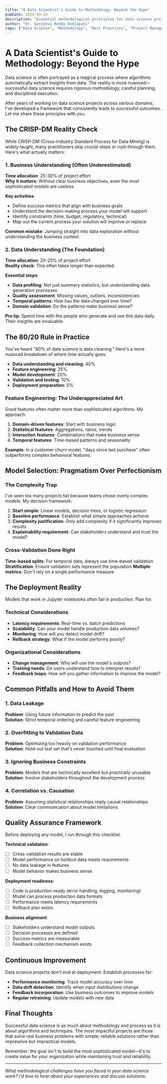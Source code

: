 ```yaml
---
title: "A Data Scientist's Guide to Methodology: Beyond the Hype"
pubDate: 2024-09-13
description: "Essential methodological principles for data science projects that actually deliver value, based on real-world experience and common pitfalls to avoid."
author: "Dr. Sanjeeva Reddy Dodlapati"
tags: ["Data Science", "Methodology", "Best Practices", "Project Management"]
---
```


# A Data Scientist's Guide to Methodology: Beyond the Hype

Data science is often portrayed as a magical process where algorithms automatically extract insights from data. The reality is more nuanced—successful data science requires rigorous methodology, careful planning, and disciplined execution.

After years of working on data science projects across various domains, I've developed a framework that consistently leads to successful outcomes. Let me share these principles with you.

## The CRISP-DM Reality Check

While CRISP-DM (Cross-Industry Standard Process for Data Mining) is widely taught, many practitioners skip crucial steps or rush through them. Here's what actually matters:

### 1. Business Understanding (Often Underestimated)

**Time allocation**: 25-30% of project effort  
**Why it matters**: Without clear business objectives, even the most sophisticated models are useless.

**Key activities**:
- Define success metrics that align with business goals
- Understand the decision-making process your model will support
- Identify constraints (time, budget, regulatory, technical)
- Map out the current process your solution will improve or replace

**Common mistake**: Jumping straight into data exploration without understanding the business context.

### 2. Data Understanding (The Foundation)

**Time allocation**: 20-25% of project effort  
**Reality check**: This often takes longer than expected.

**Essential steps**:
- **Data profiling**: Not just summary statistics, but understanding data generation processes
- **Quality assessment**: Missing values, outliers, inconsistencies
- **Temporal patterns**: How has the data changed over time?
- **Domain validation**: Do the patterns make business sense?

**Pro tip**: Spend time with the people who generate and use this data daily. Their insights are invaluable.

## The 80/20 Rule in Practice

You've heard "80% of data science is data cleaning." Here's a more nuanced breakdown of where time actually goes:

- **Data understanding and cleaning**: 40%
- **Feature engineering**: 25%
- **Model development**: 20%
- **Validation and testing**: 10%
- **Deployment preparation**: 5%

### Feature Engineering: The Underappreciated Art

Good features often matter more than sophisticated algorithms. My approach:

1. **Domain-driven features**: Start with business logic
2. **Statistical features**: Aggregations, ratios, trends
3. **Interaction features**: Combinations that make business sense
4. **Temporal features**: Time-based patterns and seasonality

**Example**: In a customer churn model, "days since last purchase" often outperforms complex behavioral features.

## Model Selection: Pragmatism Over Perfectionism

### The Complexity Trap

I've seen too many projects fail because teams chose overly complex models. My decision framework:

1. **Start simple**: Linear models, decision trees, or logistic regression
2. **Baseline performance**: Establish what simple approaches achieve
3. **Complexity justification**: Only add complexity if it significantly improves results
4. **Explainability requirement**: Can stakeholders understand and trust the model?

### Cross-Validation Done Right

**Time-based splits**: For temporal data, always use time-based validation
**Stratification**: Ensure validation sets represent the population
**Multiple metrics**: Don't rely on a single performance measure

## The Deployment Reality

Models that work in Jupyter notebooks often fail in production. Plan for:

### Technical Considerations
- **Latency requirements**: Real-time vs. batch predictions
- **Scalability**: Can your model handle production data volumes?
- **Monitoring**: How will you detect model drift?
- **Rollback strategy**: What if the model performs poorly?

### Organizational Considerations
- **Change management**: Who will use the model's outputs?
- **Training needs**: Do users understand how to interpret results?
- **Feedback loops**: How will you gather information to improve the model?

## Common Pitfalls and How to Avoid Them

### 1. Data Leakage
**Problem**: Using future information to predict the past  
**Solution**: Strict temporal ordering and careful feature engineering

### 2. Overfitting to Validation Data
**Problem**: Optimizing too heavily on validation performance  
**Solution**: Hold-out test set that's never touched until final evaluation

### 3. Ignoring Business Constraints
**Problem**: Models that are technically excellent but practically unusable  
**Solution**: Involve stakeholders throughout the development process

### 4. Correlation vs. Causation
**Problem**: Assuming statistical relationships imply causal relationships  
**Solution**: Clear communication about model limitations

## Quality Assurance Framework

Before deploying any model, I run through this checklist:

**Technical validation**:
- [ ] Cross-validation results are stable
- [ ] Model performance on holdout data meets requirements
- [ ] No data leakage in features
- [ ] Model behavior makes business sense

**Deployment readiness**:
- [ ] Code is production-ready (error handling, logging, monitoring)
- [ ] Model can process production data formats
- [ ] Performance meets latency requirements
- [ ] Rollback plan exists

**Business alignment**:
- [ ] Stakeholders understand model outputs
- [ ] Decision processes are defined
- [ ] Success metrics are measurable
- [ ] Feedback collection mechanism exists

## Continuous Improvement

Data science projects don't end at deployment. Establish processes for:

- **Performance monitoring**: Track model accuracy over time
- **Data drift detection**: Identify when input distributions change
- **Feedback incorporation**: Use business outcomes to improve models
- **Regular retraining**: Update models with new data

## Final Thoughts

Successful data science is as much about methodology and process as it is about algorithms and techniques. The most impactful projects are those that solve real business problems with simple, reliable solutions rather than impressive but impractical models.

Remember: the goal isn't to build the most sophisticated model—it's to create value for your organization while maintaining trust and reliability.

---

*What methodological challenges have you faced in your data science work? I'd love to hear about your experiences and discuss solutions.*